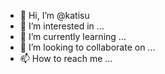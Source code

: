 - 👋 Hi, I’m @katisu
- 👀 I’m interested in ...
- 🌱 I’m currently learning ...
- 💞️ I’m looking to collaborate on ...
- 📫 How to reach me ...

<!---
katisu/katisu is a ✨ special ✨ repository because its `README.md` (this file) appears on your GitHub profile.
You can click the Preview link to take a look at your changes.
--->
